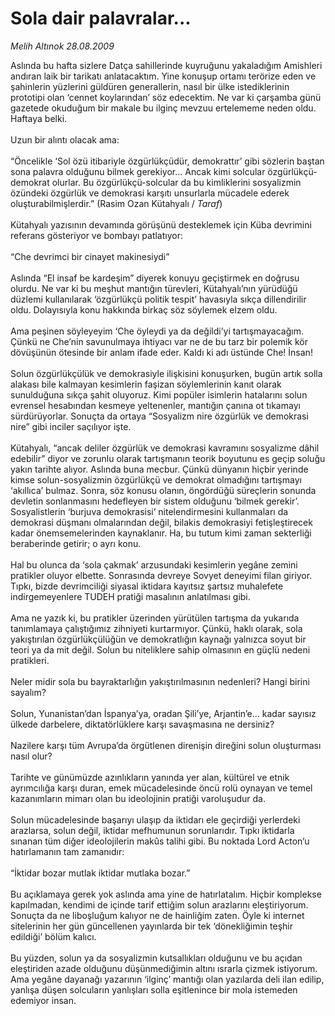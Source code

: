 # Sola dair palavralar...

*Melih Altınok 28.08.2009*

<div class="taraf_structure_2col_1zq">
<div class="margen_n">



 <p>Aslında bu hafta sizlere Datça sahillerinde kuyruğunu yakaladığım Amishleri andıran laik bir tarikatı anlatacaktım. Yine konuşup ortamı terörize eden ve şahinlerin yüzlerini güldüren generallerin, nasıl bir ülke istediklerinin prototipi olan ‘cennet koylarından’ söz edecektim. Ne var ki çarşamba günü gazetede okuduğum bir makale bu ilginç mevzuu ertelememe neden oldu. Haftaya belki. <br/><br/>Uzun bir alıntı olacak ama: <br/><br/>“Öncelikle ‘Sol özü itibariyle özgürlükçüdür, demokrattır’ gibi sözlerin baştan sona palavra olduğunu bilmek gerekiyor... Ancak kimi solcular özgürlükçü-demokrat olurlar. Bu özgürlükçü-solcular da bu kimliklerini sosyalizmin özündeki özgürlük ve demokrasi karşıtı unsurlarla mücadele ederek oluşturabilmişlerdir.” (Rasim Ozan Kütahyalı / <i>Taraf</i>) <br/><br/>Kütahyalı yazısının devamında görüşünü desteklemek için Küba devrimini referans gösteriyor ve bombayı patlatıyor: <br/><br/>“Che devrimci bir cinayet makinesiydi” <br/><br/>Aslında “El insaf be kardeşim” diyerek konuyu geçiştirmek en doğrusu olurdu. Ne var ki bu meşhut mantığın türevleri, Kütahyalı’nın yürüdüğü düzlemi kullanılarak ‘özgürlükçü politik tespit’ havasıyla sıkça dillendirilir oldu. Dolayısıyla konu hakkında birkaç söz söylemek elzem oldu. <br/><br/>Ama peşinen söyleyeyim ‘Che öyleydi ya da değildi’yi tartışmayacağım. Çünkü ne Che’nin savunulmaya ihtiyacı var ne de bu tarz bir polemik kör dövüşünün ötesinde bir anlam ifade eder. Kaldı ki adı üstünde Che! İnsan! <br/><br/>Solun özgürlükçülük ve demokrasiyle ilişkisini konuşurken, bugün artık solla alakası bile kalmayan kesimlerin faşizan söylemlerinin kanıt olarak sunulduğuna sıkça şahit oluyoruz. Kimi popüler isimlerin hatalarını solun evrensel hesabından kesmeye yeltenenler, mantığın çanına ot tıkamayı sürdürüyorlar. Sonuçta da ortaya “Sosyalizm nire özgürlük ve demokrasi nire” gibi inciler saçılıyor işte. <br/><br/>Kütahyalı, “ancak deliler özgürlük ve demokrasi kavramını sosyalizme dâhil edebilir” diyor ve zorunlu olarak tartışmanın teorik boyutunu es geçip soluğu yakın tarihte alıyor. Aslında buna mecbur. Çünkü dünyanın hiçbir yerinde kimse solun-sosyalizmin özgürlükçü ve demokrat olmadığını tartışmayı ‘akıllıca’ bulmaz. Sonra, söz konusu olanın, öngördüğü süreçlerin sonunda devletin sonlanmasını hedefleyen bir sistem olduğunu ‘bilmek gerekir’. Sosyalistlerin ‘burjuva demokrasisi’ nitelendirmesini kullanmaları da demokrasi düşmanı olmalarından değil, bilakis demokrasiyi fetişleştirecek kadar önemsemelerinden kaynaklanır. Ha, bu tutum kimi zaman sekterliği beraberinde getirir; o ayrı konu. <br/><br/>Hal bu olunca da ‘sola çakmak’ arzusundaki kesimlerin yegâne zemini pratikler oluyor elbette. Sonrasında devreye Sovyet deneyimi filan giriyor. Tıpkı, bizde devrimciliği siyasal iktidara kayıtsız şartsız muhalefete indirgemeyenlere TUDEH pratiği masalının anlatılması gibi. <br/><br/>Ama ne yazık ki, bu pratikler üzerinden yürütülen tartışma da yukarıda tanımlamaya çalıştığımız zihniyeti kurtarmıyor. Çünkü, haklı olarak, sola yakıştırılan özgürlükçülüğün ve demokratlığın kaynağı yalnızca soyut bir teori ya da mit değil. Solun bu niteliklere sahip olmasının en güçlü nedeni pratikleri. <br/><br/>Neler midir sola bu bayraktarlığın yakıştırılmasının nedenleri? Hangi birini sayalım? <br/><br/>Solun, Yunanistan’dan İspanya’ya, oradan Şili’ye, Arjantin’e... kadar sayısız ülkede darbelere, diktatörlüklere karşı savaşmasına ne dersiniz? <br/><br/>Nazilere karşı tüm Avrupa’da örgütlenen direnişin direğini solun oluşturması nasıl olur? <br/><br/>Tarihte ve günümüzde azınlıkların yanında yer alan, kültürel ve etnik ayrımcılığa karşı duran, emek mücadelesinde öncü rolü oynayan ve temel kazanımların mimarı olan bu ideolojinin pratiği varoluşudur da. <br/><br/>Solun mücadelesinde başarıyı ulaşıp da iktidarı ele geçirdiği yerlerdeki arazlarsa, solun değil, iktidar mefhumunun sorunlarıdır. Tıpkı iktidarla sınanan tüm diğer ideolojilerin makûs talihi gibi. Bu noktada Lord Acton’u hatırlamanın tam zamanıdır: <br/><br/>“İktidar bozar mutlak iktidar mutlaka bozar.” <br/><br/>Bu açıklamaya gerek yok aslında ama yine de hatırlatalım. Hiçbir komplekse kapılmadan, kendimi de içinde tarif ettiğim solun arazlarını eleştiriyorum. Sonuçta da ne liboşluğum kalıyor ne de hainliğim zaten. Öyle ki internet sitelerinin her gün güncellenen yayınlarda bir tek ‘dönekliğimin teşhir edildiği’ bölüm kalıcı. <br/><br/>Bu yüzden, solun ya da sosyalizmin kutsallıkları olduğunu ve bu açıdan eleştiriden azade olduğunu düşünmediğimin altını ısrarla çizmek istiyorum. Ama yegâne dayanağı yazarının ‘ilginç’ mantığı olan yazılarda deli ilan edilip, yanlışa düşen solcuların yanlışları solla eşitlenince bir mola istemeden edemiyor insan.</p>
<br/>
<br/>
<br/>



<br/>


<div id="taraf_not">
</div>

</div>


</div>
